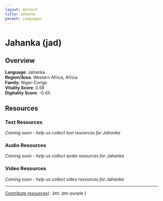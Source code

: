 ```yaml
---
layout: default
title: Jahanka
parent: Languages
---
```


# Jahanka (jad)

## Overview

**Language**: Jahanka  
**Region/Area**: Western Africa, Africa  
**Family**: Niger-Congo  
**Vitality Score**: 0.58  
**Digitality Score**: -0.45  

## Resources

### Text Resources
*Coming soon - help us collect text resources for Jahanka*

### Audio Resources
*Coming soon - help us collect audio resources for Jahanka*

### Video Resources
*Coming soon - help us collect video resources for Jahanka*

---

[Contribute resources](https://fairtrain.github.io/){: .btn .btn-purple }
